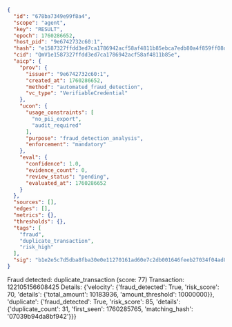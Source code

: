```json
{
  "id": "678ba7349e99f8a4",
  "scope": "agent",
  "key": "RESULT",
  "epoch": 1760286652,
  "host_pid": "9e6742732c60:1",
  "hash": "e1587327ffdd3ed7ca1786942acf58af4811b85ebca7edb80a4f859ff08d24ae",
  "cid": "QmV1e1587327ffdd3ed7ca1786942acf58af4811b85e",
  "aicp": {
    "prov": {
      "issuer": "9e6742732c60:1",
      "created_at": 1760286652,
      "method": "automated_fraud_detection",
      "vc_type": "VerifiableCredential"
    },
    "ucon": {
      "usage_constraints": [
        "no_pii_export",
        "audit_required"
      ],
      "purpose": "fraud_detection_analysis",
      "enforcement": "mandatory"
    },
    "eval": {
      "confidence": 1.0,
      "evidence_count": 0,
      "review_status": "pending",
      "evaluated_at": 1760286652
    }
  },
  "sources": [],
  "edges": [],
  "metrics": {},
  "thresholds": {},
  "tags": [
    "fraud",
    "duplicate_transaction",
    "risk_high"
  ],
  "sig": "b1e2e5c7d5dba8fba30e0e11270161ad60e7c2db001646feeb27034f04ad844f"
}
```

Fraud detected: duplicate_transaction (score: 77)
Transaction: 122105156608425
Details: {'velocity': {'fraud_detected': True, 'risk_score': 70, 'details': {'total_amount': 10183936, 'amount_threshold': 10000000}}, 'duplicate': {'fraud_detected': True, 'risk_score': 85, 'details': {'duplicate_count': 31, 'first_seen': 1760285765, 'matching_hash': '07039b94da8bf942'}}}